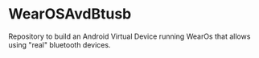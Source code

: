 # WearOSAvdBtusb
Repository to build an Android Virtual Device running WearOs that allows using "real" bluetooth devices.
